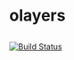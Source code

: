 # olayers

##
[![Build Status](https://travis-ci.org/irvinemd55/olayers.svg?branch=master)](https://travis-ci.org/irvinemd55/olayers)
